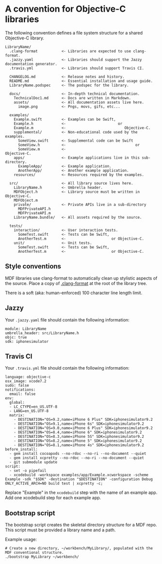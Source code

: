 # A convention for Objective-C libraries

The following convention defines a file system structure for a shared Objective-C library.

    LibraryName/
      .clang-format           <- Libraries are expected to use clang-format.
      .jazzy.yaml             <- Libraries should support the Jazzy documentation generator.
      .travis.yml             <- Libraries should support Travis CI.
      
      CHANGELOG.md            <- Release notes and history.
      README.md               <- Essential installation and usage guide.
      LibraryName.podspec     <- The podspec for the library.
    
      docs/                   <- In-depth technical documentation.
        TechnicalDoc1.md      <- Docs are written in Markdown.
        assets/               <- All documentation assets live here.
          image.png           <- Pngs, movs, gifs, etc...
    
      examples/
        Example.swift         <- Examples can be Swift,
        Example.h             <-                        or
        Example.m             <-                           Objective-C.
        supplemental/         <- Non-educational code used by the examples.
          SomeView.swift      <- Supplemental code can be Swift
          SomeView.h          <-                                or
          SomeView.m          <-                                   Objective-C.
        apps/                 <- Example applications live in this sub-directory.
          ExampleApp/         <- Example application.
          AnotherApp/         <- Another example application.
        resources/            <- Resources required by the examples.
    
      src/                    <- All library source lives here.
        LibraryName.h         <- Umbrella header.
        MDFObject.h           <- Library source must be written in Objective-C.
        MDFObject.m           
        private/              <- Private APIs live in a sub-directory
          MDFPrivateAPI.h
          MDFPrivateAPI.m
        LibraryName.bundle/   <- All assets required by the source.
    
      tests/
        interaction/          <- User interaction tests.
          SomeTest.swift      <- Tests can be Swift,
          AnotherTest.m       <-                     or Objective-C.
        unit/                 <- Unit tests.
          SomeTest.swift      <- Tests can be Swift,
          AnotherTest.m       <-                     or Objective-C.

## Style conventions

MDF libraries use clang-format to automatically clean up stylistic aspects of the source. Place a
copy of [.clang-format](.clang-format) at the root of the library tree.

There is a soft (aka: human-enforced) 100 character line length limit.

## Jazzy

Your `.jazzy.yaml` file should contain the following information:

    module: LibraryName
    umbrella_header: src/LibraryName.h
    objc: true
    sdk: iphonesimulator

## Travis CI

Your `.travis.yml` file should contain the following information:

    language: objective-c
    osx_image: xcode7.2
    sudo: false
    notifications:
      email: false
    env:
      global:
      - LC_CTYPE=en_US.UTF-8
      - LANG=en_US.UTF-8
      matrix:
        - DESTINATION="OS=9.2,name=iPhone 6 Plus" SDK=iphonesimulator9.2
        - DESTINATION="OS=9.1,name=iPhone 6s" SDK=iphonesimulator9.2
        - DESTINATION="OS=9.0,name=iPhone 6 Plus" SDK=iphonesimulator9.2
        - DESTINATION="OS=8.4,name=iPhone 6" SDK=iphonesimulator9.2
        - DESTINATION="OS=8.3,name=iPhone 5S" SDK=iphonesimulator9.2
        - DESTINATION="OS=8.2,name=iPhone 5" SDK=iphonesimulator9.2
        - DESTINATION="OS=8.1,name=iPhone 4s" SDK=iphonesimulator9.2
    before_install:
      - gem install cocoapods --no-rdoc --no-ri --no-document --quiet
      - gem install xcpretty --no-rdoc --no-ri --no-document --quiet
      - git submodule update
    script:
      - set -o pipefail
      - xcodebuild -workspace examples/app/Example.xcworkspace -scheme Example -sdk "$SDK" -destination "$DESTINATION" -configuration Debug ONLY_ACTIVE_ARCH=NO build test | xcpretty -c;

Replace "Example" in the `xcodebuild` step with the name of an example app. Add one xcodebuild step
for each example app.

## Bootstrap script

The bootstrap script creates the skeletal directory structure for a MDF repo. This script must be
provided a library name and a path.

Example usage:

    # Create a new directory, ~/workbench/MyLibrary/, populated with the MDF conventional structure.
    ./bootstrap MyLibrary ~/workbench/
